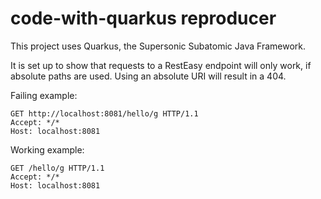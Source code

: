 # code-with-quarkus reproducer

This project uses Quarkus, the Supersonic Subatomic Java Framework.

It is set up to show that requests to a RestEasy endpoint will only work, if absolute paths are used. Using an absolute URI will result in a 404.

Failing example:
```http request
GET http://localhost:8081/hello/g HTTP/1.1
Accept: */*
Host: localhost:8081
```

Working example:
```http request
GET /hello/g HTTP/1.1
Accept: */*
Host: localhost:8081
```
